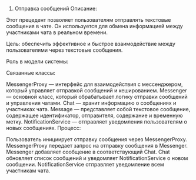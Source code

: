 1. Отправка сообщений
Описание:

Этот прецедент позволяет пользователям отправлять текстовые сообщения в чате. Он используется для обмена информацией между участниками чата в реальном времени.

Цель: обеспечить эффективное и быстрое взаимодействие между пользователями через текстовые сообщения.

Роль в модели системы:

Связанные классы:

MessengerProxy — интерфейс для взаимодействия с мессенджером, который управляет отправкой сообщений и кешированием.
Messenger — основной класс, который обрабатывает логику отправки сообщений и управления чатами.
Chat — хранит информацию о сообщениях и участниках чата.
Message — представляет собой текстовое сообщение, содержащее идентификатор, отправителя, содержание и временную метку.
NotificationService — отправляет уведомления пользователям о новых сообщениях.
Процесс:

Пользователь инициирует отправку сообщения через MessengerProxy.
MessengerProxy передает запрос на отправку сообщения в Messenger.
Messenger добавляет сообщение в соответствующий Chat.
Chat обновляет список сообщений и уведомляет NotificationService о новом сообщении.
NotificationService отправляет уведомление всем участникам чата.

